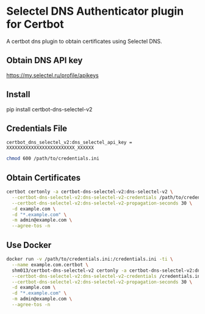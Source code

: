 # Selectel DNS Authenticator plugin for Certbot

A certbot dns plugin to obtain certificates using Selectel DNS.

## Obtain DNS API key

https://my.selectel.ru/profile/apikeys

## Install

pip install certbot-dns-selectel-v2

## Credentials File

```
certbot_dns_selectel_v2:dns_selectel_api_key = XXXXXXXXXXXXXXXXXXXXXXXXX_XXXXXX
```

```bash
chmod 600 /path/to/credentials.ini
```

## Obtain Certificates

```bash
certbot certonly -a certbot-dns-selectel-v2:dns-selectel-v2 \
  --certbot-dns-selectel-v2:dns-selectel-v2-credentials /path/to/credentials.ini \
  --certbot-dns-selectel-v2:dns-selectel-v2-propagation-seconds 30 \
  -d example.com \
  -d "*.example.com" \
  -m admin@example.com \
  --agree-tos -n
```

## Use Docker

```bash
docker run -v /path/to/credentials.ini:/credentials.ini -ti \
  --name example.com.certbot \
  shm013/certbot-dns-selectel-v2 certonly -a certbot-dns-selectel-v2:dns-selectel-v2 \
  --certbot-dns-selectel-v2:dns-selectel-v2-credentials /credentials.ini \
  --certbot-dns-selectel-v2:dns-selectel-v2-propagation-seconds 30 \
  -d example.com \
  -d "*.example.com" \
  -m admin@example.com \
  --agree-tos -n
```
